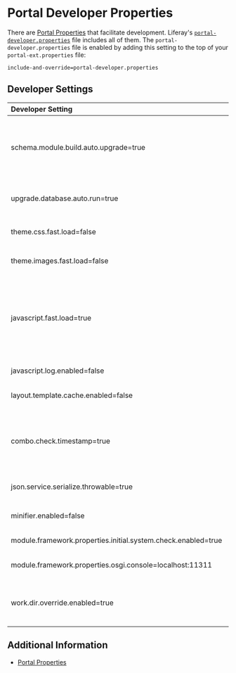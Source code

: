 # Portal Developer Properties

There are [Portal Properties](../../installation-and-upgrades/reference/portal-properties.md) that facilitate development. Liferay's [`portal-developer.properties`](https://github.com/liferay/liferay-portal/blob/[$LIFERAY_LEARN_PORTAL_GIT_TAG$]/portal-impl/src/portal-developer.properties) file includes all of them. The `portal-developer.properties` file is enabled by adding this setting to the top of your `portal-ext.properties` file:

```properties
include-and-override=portal-developer.properties
```

## Developer Settings

| Developer Setting | Description |
| :---------------- | :---------- |
| schema.module.build.auto.upgrade=true | Automatically upgrades the database when a module's build number has been increased since the last deployment. |
| upgrade.database.auto.run=true | Executes the upgrade process when the portal starts and modules are activated. |
| theme.css.fast.load=false | Disables merging the theme's CSS files to facilitate debugging. |
| theme.images.fast.load=false | Disables merging the theme's image files to facilitate debugging. |
| javascript.fast.load=true | Disables loading the packed version of files listed in the properties `Liferay-JS-Resources-Top-Head` and/or `Liferay-JS-Resources-Top-Head-Authenticated` of OSGi bundles' manifest files. |
| javascript.log.enabled=false | Disables the display of JavaScript logging. |
| layout.template.cache.enabled=false | Disables caching layout template content. |
| combo.check.timestamp=true | Facilitates debugging by disabling the combo servlet. See the [`combo.check.timestamp`](https://learn.liferay.com/reference/latest/en/dxp/propertiesdoc/portal.properties.html#Combo) definition for more information. |
| json.service.serialize.throwable=true | Returns information about server errors in the JSON response. |
| minifier.enabled=false | Enables minification of CSS and JavaScript resources. |
| module.framework.properties.initial.system.check.enabled=true | Checks modules during server startup. |
| module.framework.properties.osgi.console=localhost:11311 | Enables console access for debugging modules. |
| work.dir.override.enabled=true | Allows using the Liferay work directory to override JSP files within a deployed OSGi bundle. |

## Additional Information

* [Portal Properties](../../installation-and-upgrades/reference/portal-properties.md)